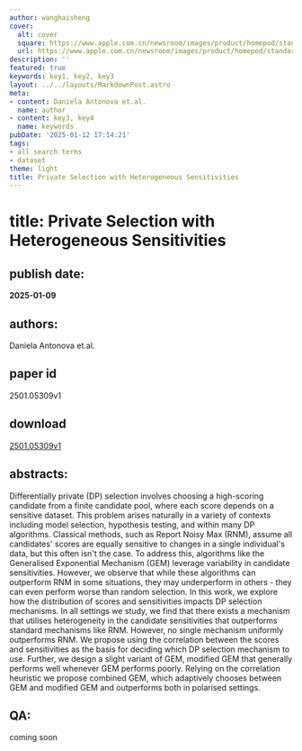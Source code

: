 ```yaml
---
author: wanghaisheng
cover:
  alt: cover
  square: https://www.apple.com.cn/newsroom/images/product/homepod/standard/Apple-HomePod-hero-230118_big.jpg.large_2x.jpg
  url: https://www.apple.com.cn/newsroom/images/product/homepod/standard/Apple-HomePod-hero-230118_big.jpg.large_2x.jpg
description: ''
featured: true
keywords: key1, key2, key3
layout: ../../layouts/MarkdownPost.astro
meta:
- content: Daniela Antonova et.al.
  name: author
- content: key3, key4
  name: keywords
pubDate: '2025-01-12 17:14:21'
tags:
- all search terms
- dataset
theme: light
title: Private Selection with Heterogeneous Sensitivities
---
```


# title: Private Selection with Heterogeneous Sensitivities 
## publish date: 
**2025-01-09** 
## authors: 
  Daniela Antonova et.al. 
## paper id
2501.05309v1
## download
[2501.05309v1](http://arxiv.org/abs/2501.05309v1)
## abstracts:
Differentially private (DP) selection involves choosing a high-scoring candidate from a finite candidate pool, where each score depends on a sensitive dataset. This problem arises naturally in a variety of contexts including model selection, hypothesis testing, and within many DP algorithms. Classical methods, such as Report Noisy Max (RNM), assume all candidates' scores are equally sensitive to changes in a single individual's data, but this often isn't the case. To address this, algorithms like the Generalised Exponential Mechanism (GEM) leverage variability in candidate sensitivities. However, we observe that while these algorithms can outperform RNM in some situations, they may underperform in others - they can even perform worse than random selection. In this work, we explore how the distribution of scores and sensitivities impacts DP selection mechanisms. In all settings we study, we find that there exists a mechanism that utilises heterogeneity in the candidate sensitivities that outperforms standard mechanisms like RNM. However, no single mechanism uniformly outperforms RNM. We propose using the correlation between the scores and sensitivities as the basis for deciding which DP selection mechanism to use. Further, we design a slight variant of GEM, modified GEM that generally performs well whenever GEM performs poorly. Relying on the correlation heuristic we propose combined GEM, which adaptively chooses between GEM and modified GEM and outperforms both in polarised settings.
## QA:
coming soon
